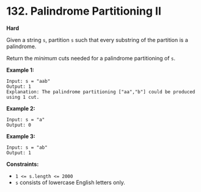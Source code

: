# 132. Palindrome Partitioning II

**Hard**

Given a string `s`, partition `s` such that every substring of the partition is a palindrome.

Return the *minimum* cuts needed for a palindrome partitioning of `s`.

**Example 1:**

```
Input: s = "aab"
Output: 1
Explanation: The palindrome partitioning ["aa","b"] could be produced using 1 cut.
```

**Example 2:**

```
Input: s = "a"
Output: 0
```

**Example 3:**

```
Input: s = "ab"
Output: 1
```

**Constraints:**

*   `1 <= s.length <= 2000`
*   `s` consists of lowercase English letters only. 